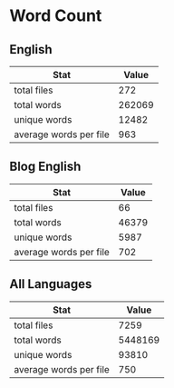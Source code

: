 # Word Count

## English

Stat | Value
---- | -----
total files | 272
total words | 262069
unique words | 12482
average words per file | 963

## Blog English

Stat | Value
---- | -----
total files | 66
total words | 46379
unique words | 5987
average words per file | 702

## All Languages

Stat | Value
---- | -----
total files | 7259
total words | 5448169
unique words | 93810
average words per file | 750
